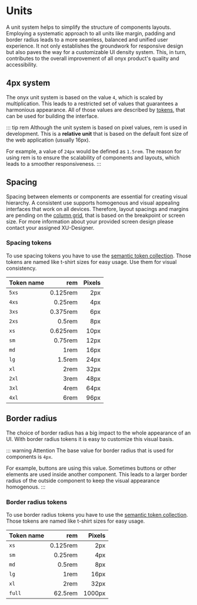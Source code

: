 # Units

A unit system helps to simplify the structure of components layouts. Employing a systematic approach to all units like margin, padding and border radius leads to a more seamless, balanced and unified user experience. It not only establishes the groundwork for responsive design but also paves the way for a customizable UI density system. This, in turn, contributes to the overall improvement of all onyx product's quality and accessibility.

## 4px system

The onyx unit system is based on the value `4`, which is scaled by multiplication. This leads to a restricted set of values that guarantees a harmonious appearance. All of those values are described by [tokens](/tokens/introduction), that can be used for building the interface.

::: tip rem
Although the unit system is based on pixel values, rem is used in development.
This is a **relative unit** that is based on the default font size of the web application (usually 16px).

For example, a value of `24px` would be defined as `1.5rem`.
The reason for using rem is to ensure the scalability of components and layouts, which leads to a smoother responsiveness.
:::

## Spacing

Spacing between elements or components are essential for creating visual hierarchy. A consistent use supports homogenous and visual appealing interfaces that work on all devices. Therefore, layout spacings and margins are pending on the [column grid](/basics/breakpoints-grid), that is based on the breakpoint or screen size.
For more information about your provided screen design please contact your assigned XU-Designer.

### Spacing tokens

To use spacing tokens you have to use the [semantic token collection](/tokens/spacings).
Those tokens are named like t-shirt sizes for easy usage. Use them for visual consistency.

| Token name |      rem | Pixels |
| ---------- | -------: | -----: |
| `5xs`      | 0.125rem |    2px |
| `4xs`      |  0.25rem |    4px |
| `3xs`      | 0.375rem |    6px |
| `2xs`      |   0.5rem |    8px |
| `xs`       | 0.625rem |   10px |
| `sm`       |  0.75rem |   12px |
| `md`       |     1rem |   16px |
| `lg`       |   1.5rem |   24px |
| `xl`       |     2rem |   32px |
| `2xl`      |     3rem |   48px |
| `3xl`      |     4rem |   64px |
| `4xl`      |     6rem |   96px |

## Border radius

The choice of border radius has a big impact to the whole appearance of an UI. With border radius tokens it is easy to customize this visual basis.

::: warning Attention
The base value for border radius that is used for components is `4px`.

For example, buttons are using this value. Sometimes buttons or other elements are used inside another component. This leads to a larger border radius of the outside component to keep the visual appearance homogenous.
:::

### Border radius tokens

To use border radius tokens you have to use the [semantic token collection](/tokens/borders).
Those tokens are named like t-shirt sizes for easy usage.

| Token name |      rem | Pixels |
| ---------- | -------: | -----: |
| `xs`       | 0.125rem |    2px |
| `sm`       |  0.25rem |    4px |
| `md`       |   0.5rem |    8px |
| `lg`       |     1rem |   16px |
| `xl`       |     2rem |   32px |
| `full`     |  62.5rem | 1000px |
